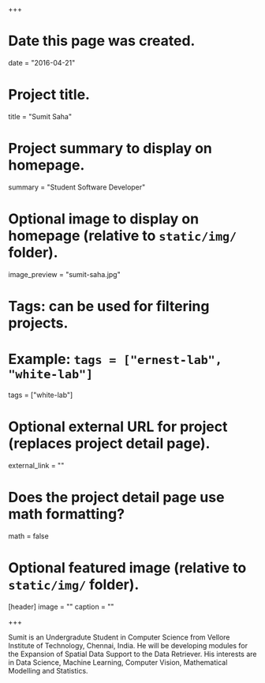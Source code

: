 +++
# Date this page was created.
date = "2016-04-21"

# Project title.
title = "Sumit Saha"

# Project summary to display on homepage.
summary = "Student Software Developer"

# Optional image to display on homepage (relative to `static/img/` folder).
image_preview = "sumit-saha.jpg"

# Tags: can be used for filtering projects.
# Example: `tags = ["ernest-lab", "white-lab"]`
tags = ["white-lab"]

# Optional external URL for project (replaces project detail page).
external_link = ""

# Does the project detail page use math formatting?
math = false

# Optional featured image (relative to `static/img/` folder).
[header]
image = ""
caption = ""

+++

Sumit is an Undergradute Student in Computer Science from Vellore Institute of Technology, Chennai, India.
He will be developing modules for the Expansion of Spatial Data Support to the Data Retriever. His interests are in Data Science, Machine Learning, Computer Vision, Mathematical Modelling and Statistics.
